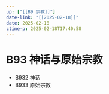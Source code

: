 ```yaml
---
up: ["[[B9 宗教]]"]
date-link: "[[2025-02-18]]"
date: 2025-02-18
ctime-p: 2025-02-18T17:40:58
---
```


# B93 神话与原始宗教

- B932 神话
- B933 原始宗教
